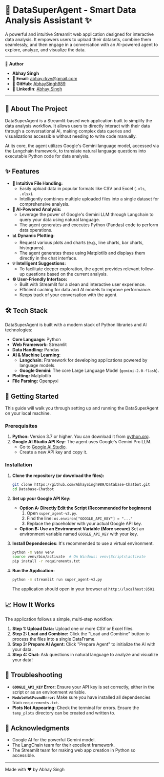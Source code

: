 # 🧠 DataSuperAgent - Smart Data Analysis Assistant ✨

A powerful and intuitive Streamlit web application designed for interactive data analysis. It empowers users to upload their datasets, combine them seamlessly, and then engage in a conversation with an AI-powered agent to explore, analyze, and visualize the data.

---

👤 **Author**

*   **Abhay Singh**
*   📧 **Email**: [abhay.rkvv@gmail.com](mailto:abhay.rkvv@gmail.com)
*   🐙 **GitHub**: [AbhaySingh989](https://github.com/AbhaySingh989)
*   💼 **LinkedIn**: [Abhay Singh](https://www.linkedin.com/in/abhay-pratap-singh-905510149/)

---

## 📖 About The Project

DataSuperAgent is a Streamlit-based web application built to simplify the data analysis workflow. It allows users to directly interact with their data through a conversational AI, making complex data queries and visualizations accessible without needing to write code manually.

At its core, the agent utilizes Google's Gemini language model, accessed via the Langchain framework, to translate natural language questions into executable Python code for data analysis.

## ✨ Features

*   **📁 Intuitive File Handling:**
    *   Easily upload data in popular formats like CSV and Excel (`.xls`, `.xlsx`).
    *   Intelligently combines multiple uploaded files into a single dataset for comprehensive analysis.
*   **🤖 AI-Powered Analysis:**
    *   Leverage the power of Google's Gemini LLM through Langchain to query your data using natural language.
    *   The agent generates and executes Python (Pandas) code to perform data operations.
*   **📊 Dynamic Plotting:**
    *   Request various plots and charts (e.g., line charts, bar charts, histograms).
    *   The agent generates these using Matplotlib and displays them directly in the chat interface.
*   **💡 Intelligent Suggestions:**
    *   To facilitate deeper exploration, the agent provides relevant follow-up questions based on the current analysis.
*   **⚙️ User-Friendly Interface:**
    *   Built with Streamlit for a clean and interactive user experience.
    *   Efficient caching for data and AI models to improve performance.
    *   Keeps track of your conversation with the agent.

## 🛠️ Tech Stack

DataSuperAgent is built with a modern stack of Python libraries and AI technologies:

*   **Core Language:** Python
*   **Web Framework:** Streamlit
*   **Data Handling:** Pandas
*   **AI & Machine Learning:**
    *   **Langchain:** Framework for developing applications powered by language models.
    *   **Google Gemini:** The core Large Language Model (`gemini-2.0-flash`).
*   **Plotting:** Matplotlib
*   **File Parsing:** Openpyxl

## 🚀 Getting Started

This guide will walk you through setting up and running the DataSuperAgent on your local machine.

### Prerequisites

1.  **Python:** Version 3.7 or higher. You can download it from [python.org](https://www.python.org/downloads/).
2.  **Google AI Studio API Key:** The agent uses Google's Gemini Pro LLM.
    *   Go to [Google AI Studio](https://aistudio.google.com/).
    *   Create a new API key and copy it.

### Installation

1.  **Clone the repository (or download the files):**
    ```bash
    git clone https://github.com/AbhaySingh989/Database-Chatbot.git
    cd Database-Chatbot
    ```

2.  **Set up your Google API Key:**
    *   **Option A: Directly Edit the Script (Recommended for beginners)**
        1.  Open `super_agent-v2.py`.
        2.  Find the line: `os.environ["GOOGLE_API_KEY"] = "..."`
        3.  Replace the placeholder with your actual Google API key.
    *   **Option B: Use an Environment Variable (More secure)**
        Set an environment variable named `GOOGLE_API_KEY` with your key.

3.  **Install Dependencies:**
    It's recommended to use a virtual environment.
    ```bash
    python -m venv venv
    source venv/bin/activate  # On Windows: venv\Scripts\activate
    pip install -r requirements.txt
    ```

4.  **Run the Application:**
    ```bash
    python -m streamlit run super_agent-v2.py
    ```
    The application should open in your browser at `http://localhost:8501`.

## 📈 How It Works

The application follows a simple, multi-step workflow:

1.  **Step 1: Upload Data:** Upload one or more CSV or Excel files.
2.  **Step 2: Load and Combine:** Click the "Load and Combine" button to process the files into a single DataFrame.
3.  **Step 3: Prepare AI Agent:** Click "Prepare Agent" to initialize the AI with your data.
4.  **Step 4: Chat:** Ask questions in natural language to analyze and visualize your data!

## 🐛 Troubleshooting

*   **`GOOGLE_API_KEY` Error:** Ensure your API key is set correctly, either in the script or as an environment variable.
*   **`ModuleNotFoundError`:** Make sure you have installed all dependencies from `requirements.txt`.
*   **Plots Not Appearing:** Check the terminal for errors. Ensure the `temp_plots` directory can be created and written to.

## 🙏 Acknowledgments

*   Google AI for the powerful Gemini model.
*   The LangChain team for their excellent framework.
*   The Streamlit team for making web app creation in Python so accessible.

---
Made with ❤️ by Abhay Singh
